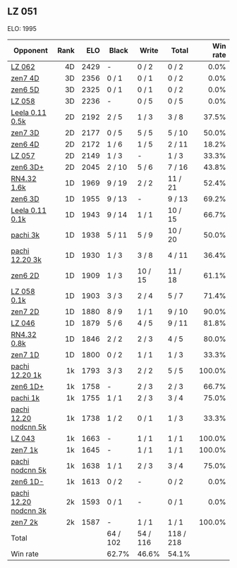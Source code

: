 ## LZ 051 ##

ELO: 1995

Opponent | Rank | ELO | Black | Write | Total | Win rate
---------|-----:|----:|-------|-------|-------|-------:
[LZ 062](LZ%20062.md) | 4D | 2429 | - | 0 / 2 | 0 / 2 | 0.0%
[zen7 4D](zen7%204D.md) | 3D | 2356 | 0 / 1 | 0 / 1 | 0 / 2 | 0.0%
[zen6 5D](zen6%205D.md) | 3D | 2325 | 0 / 1 | 0 / 1 | 0 / 2 | 0.0%
[LZ 058](LZ%20058.md) | 3D | 2236 | - | 0 / 5 | 0 / 5 | 0.0%
[Leela 0.11 0.5k](Leela%200.11%200.5k.md) | 2D | 2192 | 2 / 5 | 1 / 3 | 3 / 8 | 37.5%
[zen7 3D](zen7%203D.md) | 2D | 2177 | 0 / 5 | 5 / 5 | 5 / 10 | 50.0%
[zen6 4D](zen6%204D.md) | 2D | 2172 | 1 / 6 | 1 / 5 | 2 / 11 | 18.2%
[LZ 057](LZ%20057.md) | 2D | 2149 | 1 / 3 | - | 1 / 3 | 33.3%
[zen6 3D+](zen6%203D+.md) | 2D | 2045 | 2 / 10 | 5 / 6 | 7 / 16 | 43.8%
[RN4.32 1.6k](RN4.32%201.6k.md) | 1D | 1969 | 9 / 19 | 2 / 2 | 11 / 21 | 52.4%
[zen6 3D](zen6%203D.md) | 1D | 1955 | 9 / 13 | - | 9 / 13 | 69.2%
[Leela 0.11 0.1k](Leela%200.11%200.1k.md) | 1D | 1943 | 9 / 14 | 1 / 1 | 10 / 15 | 66.7%
[pachi 3k](pachi%203k.md) | 1D | 1938 | 5 / 11 | 5 / 9 | 10 / 20 | 50.0%
[pachi 12.20 3k](pachi%2012.20%203k.md) | 1D | 1930 | 1 / 3 | 3 / 8 | 4 / 11 | 36.4%
[zen6 2D](zen6%202D.md) | 1D | 1909 | 1 / 3 | 10 / 15 | 11 / 18 | 61.1%
[LZ 058 0.1k](LZ%20058%200.1k.md) | 1D | 1903 | 3 / 3 | 2 / 4 | 5 / 7 | 71.4%
[zen7 2D](zen7%202D.md) | 1D | 1880 | 8 / 9 | 1 / 1 | 9 / 10 | 90.0%
[LZ 046](LZ%20046.md) | 1D | 1879 | 5 / 6 | 4 / 5 | 9 / 11 | 81.8%
[RN4.32 0.8k](RN4.32%200.8k.md) | 1D | 1846 | 2 / 2 | 2 / 3 | 4 / 5 | 80.0%
[zen7 1D](zen7%201D.md) | 1D | 1800 | 0 / 2 | 1 / 1 | 1 / 3 | 33.3%
[pachi 12.20 1k](pachi%2012.20%201k.md) | 1k | 1793 | 3 / 3 | 2 / 2 | 5 / 5 | 100.0%
[zen6 1D+](zen6%201D+.md) | 1k | 1758 | - | 2 / 3 | 2 / 3 | 66.7%
[pachi 1k](pachi%201k.md) | 1k | 1755 | 1 / 1 | 2 / 3 | 3 / 4 | 75.0%
[pachi 12.20 nodcnn 5k](pachi%2012.20%20nodcnn%205k.md) | 1k | 1738 | 1 / 2 | 0 / 1 | 1 / 3 | 33.3%
[LZ 043](LZ%20043.md) | 1k | 1663 | - | 1 / 1 | 1 / 1 | 100.0%
[zen7 1k](zen7%201k.md) | 1k | 1645 | - | 1 / 1 | 1 / 1 | 100.0%
[pachi nodcnn 5k](pachi%20nodcnn%205k.md) | 1k | 1638 | 1 / 1 | 2 / 3 | 3 / 4 | 75.0%
[zen6 1D-](zen6%201D-.md) | 1k | 1613 | 0 / 2 | - | 0 / 2 | 0.0%
[pachi 12.20 nodcnn 3k](pachi%2012.20%20nodcnn%203k.md) | 2k | 1593 | 0 / 1 | - | 0 / 1 | 0.0%
[zen7 2k](zen7%202k.md) | 2k | 1587 | - | 1 / 1 | 1 / 1 | 100.0%
Total | | | 64 / 102 | 54 / 116 | 118 / 218 | 
Win rate| | | 62.7% | 46.6% | 54.1% | 
